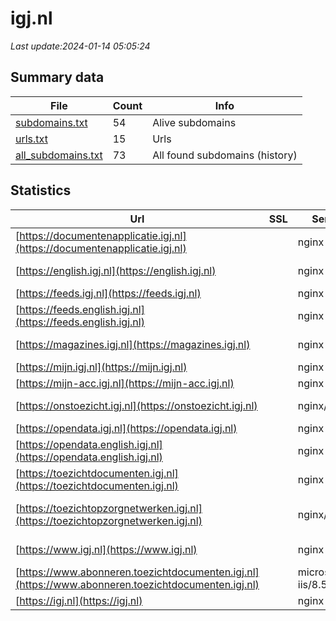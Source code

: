 # igj.nl
*Last update:2024-01-14 05:05:24*
## Summary data
| File       | Count | Info |
|------------|-------|------|
|[subdomains.txt](/data/igj/subdomains.txt)|54|Alive subdomains|
|[urls.txt](/data/igj/urls.txt)|15|Urls|
|[all_subdomains.txt](/data/igj/all_subdomains.txt)|73|All found subdomains (history)|
## Statistics
| Url | SSL | Server | Cookie | HSTS | CSP | XFO | XXP | RP | Tech |
|------------|-------|------|------|------|------|------|------|------|------|
|[https://documentenapplicatie.igj.nl](https://documentenapplicatie.igj.nl)| |nginx| |:white_check_mark: | |:white_check_mark: | |:white_check_mark: |HSTS Nginx|
|[https://english.igj.nl](https://english.igj.nl)| |nginx| |:white_check_mark: |:warning: |:white_check_mark: |:white_check_mark: |:white_check_mark: |Bloomreach HSTS Ngin...|
|[https://feeds.igj.nl](https://feeds.igj.nl)| |nginx| |:white_check_mark: | |:white_check_mark: |:white_check_mark: |:white_check_mark: |HSTS Nginx|
|[https://feeds.english.igj.nl](https://feeds.english.igj.nl)| |nginx| |:white_check_mark: | |:white_check_mark: |:white_check_mark: |:white_check_mark: |HSTS Nginx|
|[https://magazines.igj.nl](https://magazines.igj.nl)| |nginx| |:white_check_mark: |:warning: |:white_check_mark: |:white_check_mark: |:white_check_mark: |Bloomreach HSTS Ngin...|
|[https://mijn.igj.nl](https://mijn.igj.nl)| |nginx| |:white_check_mark: | |:white_check_mark: |:white_check_mark: |:white_check_mark: |HSTS Nginx|
|[https://mijn-acc.igj.nl](https://mijn-acc.igj.nl)| |nginx| |:white_check_mark: | |:white_check_mark: |:white_check_mark: |:white_check_mark: |HSTS Nginx|
|[https://onstoezicht.igj.nl](https://onstoezicht.igj.nl)| |nginx/1.16.1| |:white_check_mark: | |:white_check_mark: | |:white_check_mark: |Bloomreach HSTS Ngin...|
|[https://opendata.igj.nl](https://opendata.igj.nl)| |nginx| |:white_check_mark: | |:white_check_mark: |:white_check_mark: |:white_check_mark: |HSTS Nginx|
|[https://opendata.english.igj.nl](https://opendata.english.igj.nl)| |nginx| |:white_check_mark: | |:white_check_mark: |:white_check_mark: |:white_check_mark: |HSTS Nginx|
|[https://toezichtdocumenten.igj.nl](https://toezichtdocumenten.igj.nl)| |nginx| |:white_check_mark: | |:white_check_mark: | |:white_check_mark: |HSTS Nginx|
|[https://toezichtopzorgnetwerken.igj.nl](https://toezichtopzorgnetwerken.igj.nl)| |nginx/1.16.1| |:white_check_mark: |:warning: |:white_check_mark: | |:white_check_mark: |HSTS Nginx:1.16.1 Wo...|
|[https://www.igj.nl](https://www.igj.nl)| |nginx| |:white_check_mark: |:warning: |:white_check_mark: |:white_check_mark: |:white_check_mark: |Bloomreach HSTS Ngin...|
|[https://www.abonneren.toezichtdocumenten.igj.nl](https://www.abonneren.toezichtdocumenten.igj.nl)| |microsoft-iis/8.5| | | | | |:white_check_mark: |Bloomreach IIS:8.5 M...|
|[https://igj.nl](https://igj.nl)| |nginx| |:white_check_mark: |:warning: |:white_check_mark: |:white_check_mark: |:white_check_mark: |HSTS Nginx|